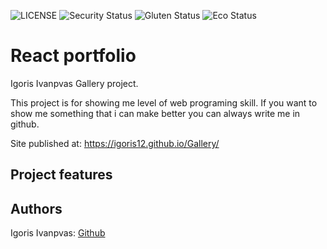 ![LICENSE](https://img.shields.io/badge/license-MIT-blue.svg?style=flat-square)
![Security Status](https://img.shields.io/security-headers?label=Security&url=https%3A%2F%2Fgithub.com&style=flat-square)
![Gluten Status](https://img.shields.io/badge/Gluten-Free-green.svg)
![Eco Status](https://img.shields.io/badge/ECO-Friendly-green.svg)

# React portfolio

Igoris Ivanpvas Gallery project.

This project is for showing me level of web programing skill. If you want to show me something that i
can make better you can always write me in github.

Site published at: https://igoris12.github.io/Gallery/

## Project features

## Authors

Igoris Ivanpvas: [Github](https://github.com/igoris12)
